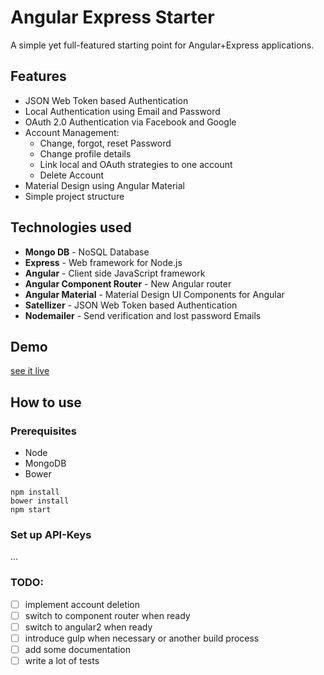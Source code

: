 # Angular Express Starter

A simple yet full-featured starting point for Angular+Express applications.

## Features
* JSON Web Token based Authentication
* Local Authentication using Email and Password
* OAuth 2.0 Authentication via Facebook and Google
* Account Management:
    * Change, forgot, reset Password
    * Change profile details
    * Link local and OAuth strategies to one account
    * Delete Account
* Material Design using Angular Material
* Simple project structure

## Technologies used
* **Mongo DB** - NoSQL Database
* **Express** - Web framework for Node.js
* **Angular** - Client side JavaScript framework
* **Angular Component Router** - New Angular router 
* **Angular Material** - Material Design UI Components for Angular
* **Satellizer** - JSON Web Token based Authentication
* **Nodemailer** - Send verification and lost password Emails

## Demo
[see it live](https://nodejs-dotch.rhcloud.com/#/)

## How to use

### Prerequisites
* Node
* MongoDB
* Bower

```
npm install
bower install
npm start
```

### Set up API-Keys
...

### TODO:
* [ ] implement account deletion
* [ ] switch to component router when ready
* [ ] switch to angular2 when ready
* [ ] introduce gulp when necessary or another build process
* [ ] add some documentation
* [ ] write a lot of tests
